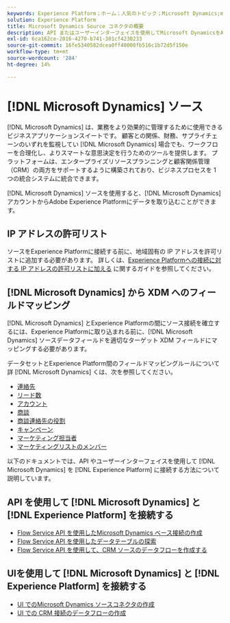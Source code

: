 ```yaml
---
keywords: Experience Platform；ホーム；人気のトピック；Microsoft Dynamics;microsoft dynamics;dynamics;Dynamics
solution: Experience Platform
title: Microsoft Dynamics Source コネクタの概要
description: API またはユーザーインターフェイスを使用してMicrosoft DynamicsをAdobe Experience Platformに接続する方法について説明します。
exl-id: 6ca162ce-2016-4270-b741-301cf4230233
source-git-commit: 16fe5340582dcea0ff40000fb516c1b72d5f150e
workflow-type: tm+mt
source-wordcount: '284'
ht-degree: 14%

---
```


# [!DNL Microsoft Dynamics] ソース

[!DNL Microsoft Dynamics] は、業務をより効果的に管理するために使用できるビジネスアプリケーションスイートです。 顧客との関係、財務、サプライチェーンのいずれを監視してい [!DNL Microsoft Dynamics] 場合でも、ワークフローを合理化し、よりスマートな意思決定を行うためのツールを提供します。 プラットフォームは、エンタープライズリソースプランニングと顧客関係管理（CRM）の両方をサポートするように構築されており、ビジネスプロセスを 1 つの統合システムに統合できます。

[!DNL Microsoft Dynamics] ソースを使用すると、[!DNL Microsoft Dynamics] アカウントからAdobe Experience Platformにデータを取り込むことができます。

## IP アドレスの許可リスト

ソースをExperience Platformに接続する前に、地域固有の IP アドレスを許可リストに追加する必要があります。 詳しくは、[Experience Platformへの接続に対する IP アドレスの許可リストに加える](../../ip-address-allow-list.md) に関するガイドを参照してください。

## [!DNL Microsoft Dynamics] から XDM へのフィールドマッピング

[!DNL Microsoft Dynamics] とExperience Platformの間にソース接続を確立するには、Experience Platformに取り込まれる前に、[!DNL Microsoft Dynamics] ソースデータフィールドを適切なターゲット XDM フィールドにマッピングする必要があります。

データセットとExperience Platform間のフィールドマッピングルールについて詳 [!DNL Microsoft Dynamics] くは、次を参照してください。

- [連絡先](../adobe-applications/mapping/dynamics.md#contacts)
- [リード数](../adobe-applications/mapping/dynamics.md#leads)
- [アカウント](../adobe-applications/mapping/dynamics.md#accounts)
- [商談](../adobe-applications/mapping/dynamics.md#opportunities)
- [商談連絡先の役割](../adobe-applications/mapping/dynamics.md#opportunity-contact-roles)
- [キャンペーン](../adobe-applications/mapping/dynamics.md#campaigns)
- [マーケティング担当者](../adobe-applications/mapping/dynamics.md#marketing-list)
- [マーケティングリストのメンバー](../adobe-applications/mapping/dynamics.md#marketing-list-members)

以下のドキュメントでは、API やユーザーインターフェイスを使用して [!DNL Microsoft Dynamics] を [!DNL Experience Platform] に接続する方法について説明しています。

## API を使用して [!DNL Microsoft Dynamics] と [!DNL Experience Platform] を接続する

- [Flow Service API を使用したMicrosoft Dynamics ベース接続の作成](../../tutorials/api/create/crm/ms-dynamics.md)
- [Flow Service API を使用したデータテーブルの探索](../../tutorials/api/explore/tabular.md)
- [Flow Service API を使用して、CRM ソースのデータフローを作成する](../../tutorials/api/collect/crm.md)

## UIを使用して [!DNL Microsoft Dynamics] と [!DNL Experience Platform] を接続する

- [UI でのMicrosoft Dynamics ソースコネクタの作成](../../tutorials/ui/create/crm/dynamics.md)
- [UI での CRM 接続のデータフローの作成](../../tutorials/ui/dataflow/crm.md)
